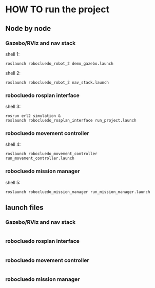 
# HOW TO run the project

## Node by node

### Gazebo/RViz and nav stack

shell 1:

```
roslaunch robocluedo_robot_2 demo_gazebo.launch
```

shell 2:

```
roslaunch robocluedo_robot_2 nav_stack.launch
```

### robocluedo rosplan interface

shell 3:

```
rosrun erl2 simulation &
roslaunch robocluedo_rosplan_interface run_project.launch
```

### robocluedo movement controller

shell 4:

```
roslaunch robocluedo_movement_controller run_movement_controller.launch
```

### robocluedo mission manager

shell 5:

```
roslaunch robocluedo_mission_manager run_mission_manager.launch
```

## launch files

### Gazebo/RViz and nav stack

```

```

### robocluedo rosplan interface

```

```

### robocluedo movement controller

```

```

### robocluedo mission manager

```

```
